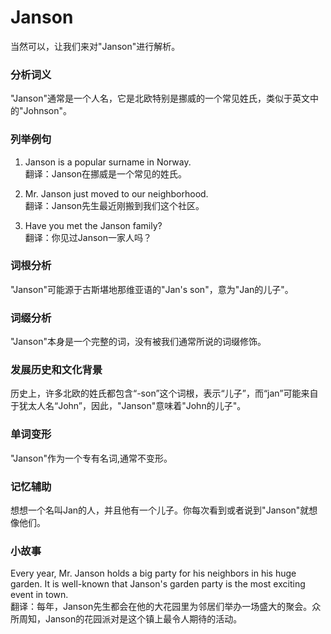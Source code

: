 # Janson

当然可以，让我们来对"Janson"进行解析。

  

### 分析词义

  

"Janson"通常是一个人名，它是北欧特别是挪威的一个常见姓氏，类似于英文中的"Johnson"。

  

### 列举例句

  

1.  Janson is a popular surname in Norway.  
    翻译：Janson在挪威是一个常见的姓氏。
    
      
    
2.  Mr. Janson just moved to our neighborhood.  
    翻译：Janson先生最近刚搬到我们这个社区。
    
      
    
3.  Have you met the Janson family?  
    翻译：你见过Janson一家人吗？
    
      
    

  

### 词根分析

  

"Janson"可能源于古斯堪地那维亚语的"Jan's son"，意为"Jan的儿子"。

  

### 词缀分析

  

"Janson"本身是一个完整的词，没有被我们通常所说的词缀修饰。

  

### 发展历史和文化背景

  

历史上，许多北欧的姓氏都包含“-son”这个词根，表示“儿子”，而“jan”可能来自于犹太人名“John”，因此，"Janson"意味着"John的儿子"。

  

### 单词变形

  

"Janson"作为一个专有名词,通常不变形。

  

### 记忆辅助

  

想想一个名叫Jan的人，并且他有一个儿子。你每次看到或者说到"Janson"就想像他们。

  

### 小故事

  

Every year, Mr. Janson holds a big party for his neighbors in his huge garden. It is well-known that Janson's garden party is the most exciting event in town.  
翻译：每年，Janson先生都会在他的大花园里为邻居们举办一场盛大的聚会。众所周知，Janson的花园派对是这个镇上最令人期待的活动。
